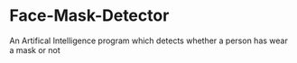 # Face-Mask-Detector
An Artifical Intelligence program which detects whether a person has wear a mask or not
